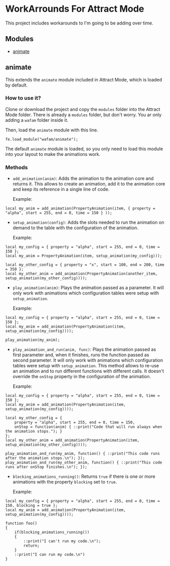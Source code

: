 WorkArrounds For Attract Mode
=============================

This project includes workarounds to I'm going to be adding over time.

Modules
--------
* [animate](#animate)

animate
-------
This extends the `animate` module included in Attract Mode, which is loaded by default.

### How to use it? ###

Clone or download the project and copy the `modules` folder into the Attract Mode folder. There is already a `modules` folder, but don't worry. You ar only adding a `wafam` folder inside it.

Then, load the `animate` module with this line.

````squirrel
fe.load_module("wafam/animate");
````

The default `animate` module is loaded, so you only need to load this module into your layout to make the animations work.

### Methods ###

* `add_animation(anim)`: Adds the animation to the animation core and returns it. This allows to create an animation, add it to the animation core and keep its reference in a single line of code.

    Example:
````squirrel
local my_anim = add_animation(PropertyAnimation(item, { property = "alpha", start = 255, end = 0, time = 150 } ));
````

* `setup_animation(config)`: Adds the slots needed to run the animation on demand to the table with the configuration of the animation.

    Example:
````squirrel
local my_config = { property = "alpha", start = 255, end = 0, time = 150 };
local my_anim = PropertyAnimation(item, setup_animation(my_config)));

local my_other_config = { property = "x", start = 100, end = 200, time = 350 };
local my_other_anim = add_animation(PropertyAnimation(another_item, setup_animation(my_other_config))));
````

* `play_animation(anim)`: Plays the animation passed as a parameter. It will only work with animations which configuration tables were setup with `setup_animation`.

    Example:
````squirrel
local my_config = { property = "alpha", start = 255, end = 0, time = 150 };
local my_anim = add_animation(PropertyAnimation(item, setup_animation(my_config))));

play_animation(my_anim);
````

* `play_animation_and_run(anim, func)`: Plays the animation passed as first parameter and, when it finishes, runs the function passed as second parameter. It will only work with animations which configuration tables were setup with `setup_animation`. This method allows to re-use an animation and to run different functions with different calls. It doesn't override the `onStop` property in the configuration of the animation.

    Example:
````squirrel
local my_config = { property = "alpha", start = 255, end = 0, time = 150 };
local my_anim = add_animation(PropertyAnimation(item, setup_animation(my_config))));

local my_other_config = {
    property = "alpha", start = 255, end = 0, time = 150,
    onStop = function(anim) { ::print("Code that will run always when the animation stops."); }
};
local my_other_anim = add_animation(PropertyAnimation(item, setup_animation(my_other_config))));

play_animation_and_run(my_anim, function() { ::print("This code runs after the animation stops.\n"); });
play_animation_and_run(my_other_anim, function() { ::print("This code runs after onStop finishes.\n"); });
````

* `blocking_animations_running()`: Returns `true` if there is one or more animations with the property `blocking` set to `true`.

    Example:
````squirrel
local my_config = { property = "alpha", start = 255, end = 0, time = 150, blocking = true };
local my_anim = add_animation(PropertyAnimation(item, setup_animation(my_config))));

function foo()
{
    if(blocking_animations_running())
    {
        ::print("I can't run my code.\n");
        return;
    }
    ::print("I can run my code.\n")
}
````